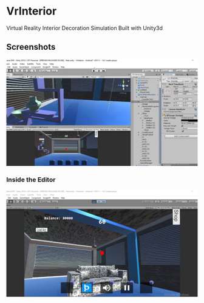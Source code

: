 # VrInterior
 Virtual Reality Interior Decoration Simulation Built with Unity3d
 
 ## Screenshots
 
![Image 1](https://github.com/Khelechy/VrInterior/blob/master/Screenshot%20(19).png)

### Inside the Editor
![Image 1](https://github.com/Khelechy/VrInterior/blob/master/Screenshot%20(18).png)


